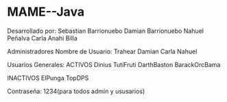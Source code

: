 # MAME--Java
Desarrollado por: Sebastian Barrionuebo Damian Barrionuebo Nahuel Peñalva Carla Anahi Billa

Administradores Nombre de Usuario: 
Trahear
Damian
Carla
Nahuel

Usuarios Generales:
ACTIVOS 
Dinius
TutiFruti
DarthBaston
BarackOrcBama

INACTIVOS 
ElPunga
TopDPS

Contraseña: 1234(para todos admin y ususarios)
